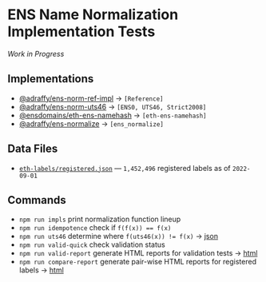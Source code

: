 # ENS Name Normalization Implementation Tests

*Work in Progress*

## Implementations

* [@adraffy/ens-norm-ref-impl](https://github.com/adraffy/ens-norm-ref-impl.js) &rarr; `[Reference]`
* [@adraffy/ens-norm-uts46](https://github.com/adraffy/ens-norm-uts46.js) &rarr; `[ENS0, UTS46, Strict2008]`
* [@ensdomains/eth-ens-namehash](https://github.com/ensdomains/eth-ens-namehash) &rarr; `[eth-ens-namehash]`
* [@adraffy/ens-normalize](https://github.com/adraffy/ens-normalize.js) &rarr; `[ens_normalize]`

## Data Files

* [`eth-labels/registered.json`](./eth-labels/registered.json) &mdash; `1,452,496` registered labels as of `2022-09-01`

## Commands

* `npm run impls` print normalization function lineup
* `npm run idempotence` check if `f(f(x)) == f(x)`
* `npm run uts46` determine where `f(uts46(x)) != f(x)` &rarr; [json](./test-misc/output/uts46.json)
* `npm run valid-quick` check validation status 
* `npm run valid-report` generate HTML reports for validation tests &rarr; [html](https://adraffy.github.io/ens-norm-tests/test-validation/output/)
* `npm run compare-report` generate pair-wise HTML reports for registered labels &rarr; [html](https://adraffy.github.io/ens-norm-tests/test-compare/output/)